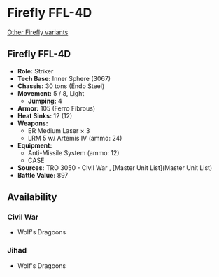 # Firefly FFL-4D 

[Other Firefly variants](../firefly.md) 

## Firefly FFL-4D 

- **Role:** Striker 
- **Tech Base:** Inner Sphere (3067) 
- **Chassis:** 30 tons (Endo Steel) 
- **Movement:** 5 / 8, Light 
  - **Jumping:** 4 
- **Armor:** 105 (Ferro Fibrous) 
- **Heat Sinks:** 12 (12) 
- **Weapons:** 
  - ER Medium Laser × 3 
  - LRM 5 w/ Artemis IV (ammo: 24) 
- **Equipment:** 
  - Anti-Missile System (ammo: 12) 
  - CASE 
- **Sources:** TRO 3050 - Civil War , [Master Unit List](Master Unit List) 
- **Battle Value:** 897 

## Availability 

### Civil War 

- Wolf's Dragoons 

### Jihad 

- Wolf's Dragoons 


